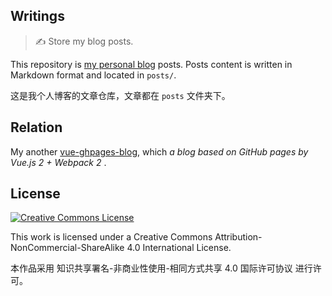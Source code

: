 Writings
-----

> ✍️ Store my blog posts.

This repository is [my personal blog](http://ukn.me) posts. Posts content is written in Markdown format and located in `posts/`.

这是我个人博客的文章仓库，文章都在 `posts` 文件夹下。

## Relation
My another [vue-ghpages-blog](https://github.com/viko16/vue-ghpages-blog), which _a blog based on GitHub pages by Vue.js 2 + Webpack 2_ . 

## License

<a rel="license" href="http://creativecommons.org/licenses/by-nc-sa/4.0/"><img alt="Creative Commons License" style="border-width:0" src="https://i.creativecommons.org/l/by-nc-sa/4.0/88x31.png" /></a>

This work is licensed under a Creative Commons Attribution-NonCommercial-ShareAlike 4.0 International License.

本作品采用 知识共享署名-非商业性使用-相同方式共享 4.0 国际许可协议 进行许可。
